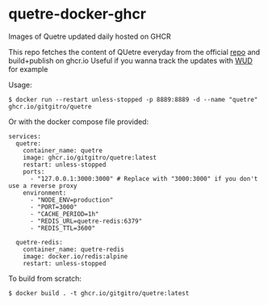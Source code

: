 # quetre-docker-ghcr
Images of Quetre updated daily hosted on GHCR

This repo fetches the content of QUetre everyday from the official <a href="https://github.com/zyachel/quetre">repo</a> and build+publish on ghcr.io 
Useful if you wanna track the updates with <a href="https://getwud.github.io/wud/#/">WUD</a> for example

Usage:
```shell
$ docker run --restart unless-stopped -p 8889:8889 -d --name "quetre" ghcr.io/gitgitro/quetre
```

Or with the docker compose file provided:
```shell
services:
  quetre:
    container_name: quetre
    image: ghcr.io/gitgitro/quetre:latest
    restart: unless-stopped
    ports:
      - "127.0.0.1:3000:3000" # Replace with "3000:3000" if you don't use a reverse proxy
    environment:
      - "NODE_ENV=production"
      - "PORT=3000"
      - "CACHE_PERIOD=1h"
      - "REDIS_URL=quetre-redis:6379"
      - "REDIS_TTL=3600"

  quetre-redis:
    container_name: quetre-redis
    image: docker.io/redis:alpine
    restart: unless-stopped
```

To build from scratch:
```shell
$ docker build . -t ghcr.io/gitgitro/quetre:latest
```